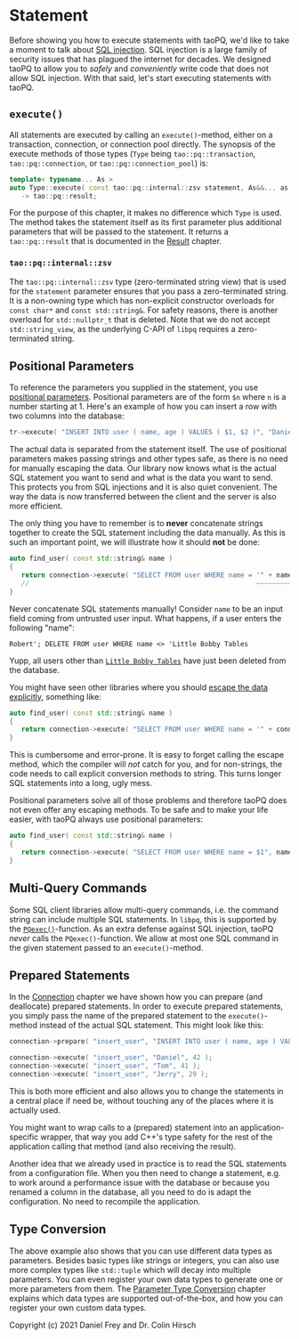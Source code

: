 # Statement

Before showing you how to execute statements with taoPQ, we'd like to take a moment to talk about [SQL injection](https://en.wikipedia.org/wiki/SQL_injection).
SQL injection is a large family of security issues that has plagued the internet for decades.
We designed taoPQ to allow you to *safely* and *conveniently* write code that does not allow SQL injection.
With that said, let's start executing statements with taoPQ.

## `execute()`

All statements are executed by calling an `execute()`-method, either on a transaction, connection, or connection pool directly.
The synopsis of the execute methods of those types (`Type` being `tao::pq::transaction`, `tao::pq::connection`, or `tao::pq::connection_pool`) is:

```c++
template< typename... As >
auto Type::execute( const tao::pq::internal::zsv statement, As&&... as )
   -> tao::pq::result;
```

For the purpose of this chapter, it makes no difference which `Type` is used.
The method takes the statement itself as its first parameter plus additional parameters that will be passed to the statement.
It returns a `tao::pq::result` that is documented in the [Result](Result.md) chapter.

### `tao::pq::internal::zsv`

The `tao::pq::internal::zsv` type (zero-terminated string view) that is used for the `statement` parameter ensures that you pass a zero-terminated string.
It is a non-owning type which has non-explicit constructor overloads for `const char*` and `const std::string&`.
For safety reasons, there is another overload for `std::nullptr_t` that is deleted.
Note that we do not accept `std::string_view`, as the underlying C-API of `libpq` requires a zero-terminated string.

## Positional Parameters

To reference the parameters you supplied in the statement, you use [positional parameters](https://www.postgresql.org/docs/current/sql-expressions.html).
Positional parameters are of the form `$n` where `n` is a number starting at 1.
Here's an example of how you can insert a row with two columns into the database:

```c++
tr->execute( "INSERT INTO user ( name, age ) VALUES ( $1, $2 )", "Daniel", 42 );
```

The actual data is separated from the statement itself.
The use of positional parameters makes passing strings and other types safe, as there is no need for manually escaping the data.
Our library now knows what is the actual SQL statement you want to send and what is the data you want to send.
This protects you from SQL injections and it is also quiet convenient.
The way the data is now transferred between the client and the server is also more efficient.

The only thing you have to remember is to **never** concatenate strings together to create the SQL statement including the data manually.
As this is such an important point, we will illustrate how it should **not** be done:

```c++
auto find_user( const std::string& name )
{
   return connection->execute( "SELECT FROM user WHERE name = '" + name + "'" );
   //                                                         ~~~~~~~~~~~~~~       WRONG!!!
}
```

Never concatenate SQL statements manually!
Consider `name` to be an input field coming from untrusted user input.
What happens, if a user enters the following "name":

`Robert'; DELETE FROM user WHERE name <> 'Little Bobby Tables`

Yupp, all users other than [`Little Bobby Tables`](https://xkcd.com/327/) have just been deleted from the database.

You might have seen other libraries where you should [escape the data explicitly](https://www.postgresql.org/docs/current/libpq-exec.html#LIBPQ-EXEC-ESCAPE-STRING), something like:

```c++
auto find_user( const std::string& name )
{
   return connection->execute( "SELECT FROM user WHERE name = '" + connection->escape( name ) + "'" );
}
```

This is cumbersome and error-prone.
It is easy to forget calling the escape method, which the compiler will *not* catch for you, and for non-strings, the code needs to call explicit conversion methods to string.
This turns longer SQL statements into a long, ugly mess.

Positional parameters solve all of those problems and therefore taoPQ does not even offer any escaping methods.
To be safe and to make your life easier, with taoPQ always use positional parameters:

```c++
auto find_user( const std::string& name )
{
   return connection->execute( "SELECT FROM user WHERE name = $1", name );
}
```

## Multi-Query Commands

Some SQL client libraries allow multi-query commands, i.e. the command string can include multiple SQL statements.
In `libpq`, this is supported by the [`PQexec()`](https://www.postgresql.org/docs/current/libpq-exec.html)-function.
As an extra defense against SQL injection, taoPQ *never* calls the `PQexec()`-function.
We allow at most one SQL command in the given statement passed to an `execute()`-method.

## Prepared Statements

In the [Connection](Connection.md) chapter we have shown how you can prepare (and deallocate) prepared statements.
In order to execute prepared statements, you simply pass the name of the prepared statement to the `execute()`-method instead of the actual SQL statement.
This might look like this:

```c++
connection->prepare( "insert_user", "INSERT INTO user ( name, age ) VALUES ( $1, $2 )" );

connection->execute( "insert_user", "Daniel", 42 );
connection->execute( "insert_user", "Tom", 41 );
connection->execute( "insert_user", "Jerry", 29 );
```

This is both more efficient and also allows you to change the statements in a central place if need be, without touching any of the places where it is actually used.

You might want to wrap calls to a (prepared) statement into an application-specific wrapper, that way you add C++'s type safety for the rest of the application calling that method (and also receiving the result).

Another idea that we already used in practice is to read the SQL statements from a configuration file.
When you then need to change a statement, e.g. to work around a performance issue with the database or because you renamed a column in the database, all you need to do is adapt the configuration.
No need to recompile the application.

## Type Conversion

The above example also shows that you can use different data types as parameters.
Besides basic types like strings or integers, you can also use more complex types like `std::tuple` which will decay into multiple parameters.
You can even register your own data types to generate one or more parameters from them.
The [Parameter Type Conversion](Parameter-Type-Conversion.md) chapter explains which data types are supported out-of-the-box, and how you can register your own custom data types.

Copyright (c) 2021 Daniel Frey and Dr. Colin Hirsch
